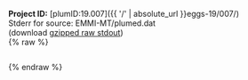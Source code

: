 **Project ID:** [plumID:19.007]({{ '/' | absolute_url }}eggs-19/007/)  
Stderr for source:  EMMI-MT/plumed.dat   
(download [gzipped raw stdout](plumed.dat.plumed_master.stdout.txt.gz))  
{% raw %}
<pre>
</pre>
{% endraw %}
